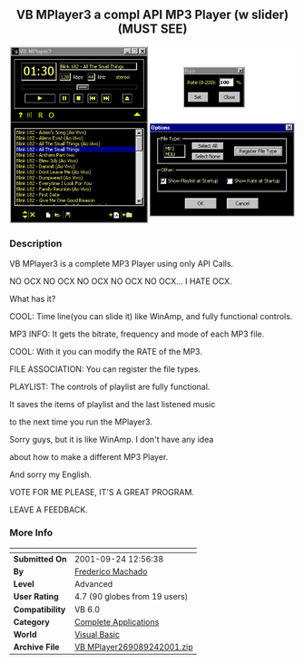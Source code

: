 ﻿<div align="center">

## VB MPlayer3 a compl API MP3 Player \(w slider\) \(MUST SEE\)

<img src="PIC20019241818414242.gif">
</div>

### Description

VB MPlayer3 is a complete MP3 Player using only API Calls.

NO OCX NO OCX NO OCX NO OCX NO OCX... I HATE OCX.

What has it?

COOL: Time line(you can slide it) like WinAmp, and fully functional controls.

MP3 INFO: It gets the bitrate, frequency and mode of each MP3 file.

COOL: With it you can modify the RATE of the MP3.

FILE ASSOCIATION: You can register the file types.

PLAYLIST: The controls of playlist are fully functional.

It saves the items of playlist and the last listened music

to the next time you run the MPlayer3.

Sorry guys, but it is like WinAmp. I don't have any idea

about how to make a different MP3 Player.

And sorry my English.

VOTE FOR ME PLEASE, IT'S A GREAT PROGRAM.

LEAVE A FEEDBACK.
 
### More Info
 


<span>             |<span>
---                |---
**Submitted On**   |2001-09-24 12:56:38
**By**             |[Frederico Machado](https://github.com/Planet-Source-Code/PSCIndex/blob/master/ByAuthor/frederico-machado.md)
**Level**          |Advanced
**User Rating**    |4.7 (90 globes from 19 users)
**Compatibility**  |VB 6\.0
**Category**       |[Complete Applications](https://github.com/Planet-Source-Code/PSCIndex/blob/master/ByCategory/complete-applications__1-27.md)
**World**          |[Visual Basic](https://github.com/Planet-Source-Code/PSCIndex/blob/master/ByWorld/visual-basic.md)
**Archive File**   |[VB MPlayer269089242001\.zip](https://github.com/Planet-Source-Code/frederico-machado-vb-mplayer3-a-compl-api-mp3-player-w-slider-must-see__1-27516/archive/master.zip)








